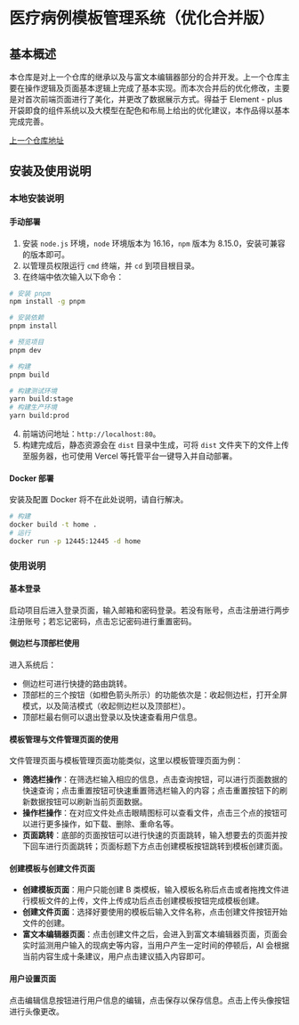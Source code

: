 # 医疗病例模板管理系统（优化合并版）
## 基本概述
本仓库是对上一个仓库的继承以及与富文本编辑器部分的合并开发。上一个仓库主要在操作逻辑及页面基本逻辑上完成了基本实现。而本次合并后的优化修改，主要是对首次前端页面进行了美化，并更改了数据展示方式。得益于 Element - plus 开袋即食的组件系统以及大模型在配色和布局上给出的优化建议，本作品得以基本完成完善。

[上一个仓库地址](https://github.com/ksladnasx/project) 

## 安装及使用说明

### 本地安装说明

#### 手动部署
1. 安装 `node.js` 环境，`node` 环境版本为 16.16，`npm` 版本为 8.15.0，安装可兼容的版本即可。
2. 以管理员权限运行 `cmd` 终端，并 `cd` 到项目根目录。
3. 在终端中依次输入以下命令：
```bash
# 安装 pnpm
npm install -g pnpm

# 安装依赖
pnpm install

# 预览项目
pnpm dev

# 构建
pnpm build

# 构建测试环境
yarn build:stage
# 构建生产环境
yarn build:prod
```
4. 前端访问地址：`http://localhost:80`。
5. 构建完成后，静态资源会在 `dist` 目录中生成，可将 `dist` 文件夹下的文件上传至服务器，也可使用 Vercel 等托管平台一键导入并自动部署。

#### Docker 部署
安装及配置 Docker 将不在此处说明，请自行解决。
```bash
# 构建
docker build -t home .
# 运行
docker run -p 12445:12445 -d home
```

### 使用说明

#### 基本登录
启动项目后进入登录页面，输入邮箱和密码登录。若没有账号，点击注册进行两步注册账号；若忘记密码，点击忘记密码进行重置密码。

#### 侧边栏与顶部栏使用
进入系统后：
- 侧边栏可进行快捷的路由跳转。
- 顶部栏的三个按钮（如橙色箭头所示）的功能依次是：收起侧边栏，打开全屏模式，以及简洁模式（收起侧边栏以及顶部栏）。
- 顶部栏最右侧可以退出登录以及快速查看用户信息。

#### 模板管理与文件管理页面的使用
文件管理页面与模板管理页面功能类似，这里以模板管理页面为例：
- **筛选栏操作**：在筛选栏输入相应的信息，点击查询按钮，可以进行页面数据的快速查询；点击重置按钮可快速重置筛选栏输入的内容；点击重置按钮下的刷新数据按钮可以刷新当前页面数据。
- **操作栏操作**：在对应文件处点击眼睛图标可以查看文件，点击三个点的按钮可以进行更多操作，如下载、删除、重命名等。
- **页面跳转**：底部的页面按钮可以进行快速的页面跳转，输入想要去的页面并按下回车进行页面跳转；页面标题下方点击创建模板按钮跳转到模板创建页面。

#### 创建模板与创建文件页面
- **创建模板页面**：用户只能创建 B 类模板，输入模板名称后点击或者拖拽文件进行模板文件的上传，文件上传成功后点击创建模板按钮完成模板创建。
- **创建文件页面**：选择好要使用的模板后输入文件名称，点击创建文件按钮开始文件的创建。
- **富文本编辑器页面**：点击创建文件之后，会进入到富文本编辑器页面，页面会实时监测用户输入的现病史等内容，当用户产生一定时间的停顿后，AI 会根据当前内容生成十条建议，用户点击建议插入内容即可。

#### 用户设置页面
点击编辑信息按钮进行用户信息的编辑，点击保存以保存信息。点击上传头像按钮进行头像更改。